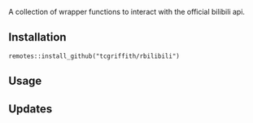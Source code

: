A collection of wrapper functions to interact with the official bilibili api.


## Installation



```
remotes::install_github("tcgriffith/rbilibili")
```



## Usage




## Updates

